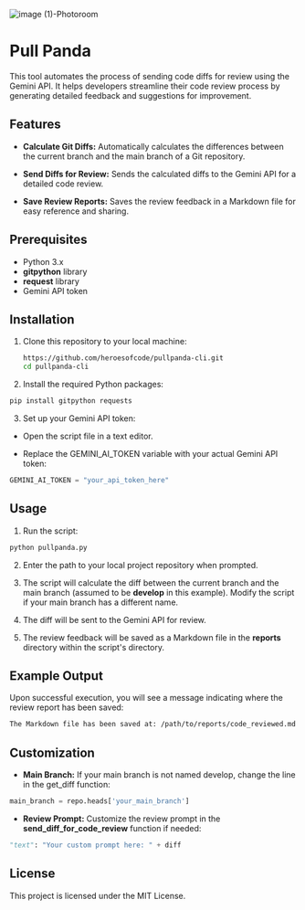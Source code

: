 ![image (1)-Photoroom](https://github.com/heroesofcode/pullpanda/assets/13969802/bc5b59e7-8345-4ab4-b40e-3f35a8d09721)

# Pull Panda

This tool automates the process of sending code diffs for review using the Gemini API. It helps developers streamline their code review process by generating detailed feedback and suggestions for improvement.

## Features

* **Calculate Git Diffs:** Automatically calculates the differences between the current branch and the main branch of a Git repository.

* **Send Diffs for Review:** Sends the calculated diffs to the Gemini API for a detailed code review.
  
* **Save Review Reports:** Saves the review feedback in a Markdown file for easy reference and sharing.

## Prerequisites

* Python 3.x
* **gitpython** library
* **request** library
* Gemini API token

## Installation

1. Clone this repository to your local machine:

   ```bash
   https://github.com/heroesofcode/pullpanda-cli.git
   cd pullpanda-cli
   ```
   
2. Install the required Python packages: 

```bash
pip install gitpython requests
```

3. Set up your Gemini API token: 

* Open the script file in a text editor.

* Replace the GEMINI_AI_TOKEN variable with your actual Gemini API token:

```python
GEMINI_AI_TOKEN = "your_api_token_here"
```

## Usage

1. Run the script: 

```bash
python pullpanda.py
```

2. Enter the path to your local project repository when prompted.

3. The script will calculate the diff between the current branch and the main branch (assumed to be **develop** in this example). Modify the script if your main branch has a different name.

4. The diff will be sent to the Gemini API for review.

5. The review feedback will be saved as a Markdown file in the **reports** directory within the script's directory.

## Example Output

Upon successful execution, you will see a message indicating where the review report has been saved:

```bash
The Markdown file has been saved at: /path/to/reports/code_reviewed.md
```

## Customization

* **Main Branch:** If your main branch is not named develop, change the line in the get_diff function:

```python
main_branch = repo.heads['your_main_branch']
```

* **Review Prompt:** Customize the review prompt in the **send_diff_for_code_review** function if needed:

```python
"text": "Your custom prompt here: " + diff
```

## License

This project is licensed under the MIT License.
